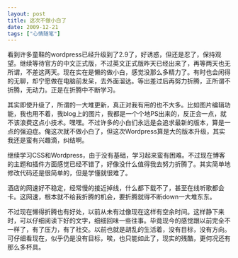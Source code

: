 ```yaml
---
layout: post
title: 这次不做小白了
date: 2009-12-21
tags: ["心情随笔"]
---
```


看到许多童鞋的wordpress已经升级到了2.9了，好诱惑，但还是忍了，保持观望。继续等待官方的中文正式版，不过英文正式版昨天已经出来了，再等两天也无所谓，不差这两天。现在实在是懒的做小白，感觉没那么多精力了。有时也会闲得的无聊，却宁愿做在电脑前发呆，去外面溜达。等出差过后再努力折腾，正所谓不折腾，无动力。正是在折腾中不断学习。

<!--more-->

其实即使升级了，所谓的一大堆更新，真正对我有用的也不大多。比如图片编辑功能，我也用不着，我blog上的图片，我都是一个个地PS出来的，反正会一点，就不该浪费这点小技术。嘿嘿。不过许多的小白们永远是会追求最新的版本，算是一点的强迫症。俺这次就不做小白了，但这次Wordpress算是大的版本升级，其实我还是蛮有兴趣滴，纠结啊。

继续学习CSS和Wordpress，由于没有基础，学习起来蛮有困难。不过现在博客的主题和插件方面感觉已经不错了，好像没什么值得我去努力折腾了。其实简单地修改代码还是很简单的，但是学懂就很难了。

酒店的网速好不稳定，经常慢的接近掉线，什么都下载不了，甚至在线听歌都会卡。这网速，根本就不给我折腾的机会，要折腾就得不断down一大堆东东。

不过现在懒得折腾也有好处，以前从未有过像现在这样有空余时间。这样静下来时，可以仔细阅读下好的文字，细细回味一些往事。毕竟现今的感觉跟以前完全不一样了，有了压力，有了社交。以前也就是胡乱的生活着，没有目标，没有方向。可仔细看现在，似乎仍是没有目标，唉，也只能如此了，现实的残酷，更何况还有那么多杯具。